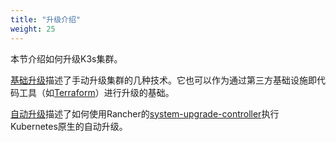 ```yaml
---
title: "升级介绍"
weight: 25
---
```


本节介绍如何升级K3s集群。

[基础升级](/docs/k3s/upgrades/basic/_index)描述了手动升级集群的几种技术。它也可以作为通过第三方基础设施即代码工具（如[Terraform](https://www.terraform.io/)）进行升级的基础。

[自动升级](/docs/k3s/upgrades/automated/_index)描述了如何使用Rancher的[system-upgrade-controller](https://github.com/rancher/system-upgrade-controller)执行Kubernetes原生的自动升级。
